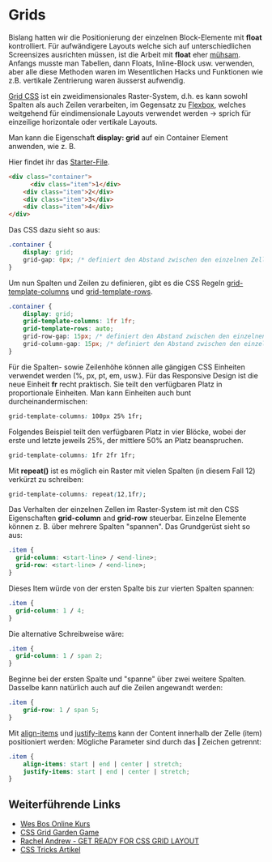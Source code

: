# Grids
Bislang hatten wir die Positionierung der einzelnen Block-Elemente mit __float__ kontrolliert. Für aufwändigere Layouts welche sich auf unterschiedlichen Screensizes ausrichten müssen, ist die Arbeit mit __float__ eher [mühsam](https://i.imgur.com/Q3cUg29.gif). Anfangs musste man Tabellen, dann Floats, Inline-Block usw. verwenden, aber alle diese Methoden waren im Wesentlichen Hacks und Funktionen wie z.B. vertikale Zentrierung waren äusserst aufwendig. 

[Grid CSS](https://www.w3schools.com/css/css_grid.asp) ist ein zweidimensionales Raster-System, d.h. es kann sowohl Spalten als auch Zeilen verarbeiten, im Gegensatz zu [Flexbox](https://www.w3schools.com/css/css3_flexbox.asp), welches weitgehend für eindimensionale Layouts verwendet werden -> sprich für einzeilige horizontale oder vertikale Layouts. 

Man kann die Eigenschaft __display: grid__ auf ein Container Element anwenden, wie z. B.

Hier findet ihr das [Starter-File](https://gist.github.com/fleshgordo/dea794faad8fd8c5b2849f1911ad9b84).

```html
<div class="container">
	  <div class="item">1</div>
    <div class="item">2</div>
    <div class="item">3</div>
    <div class="item">4</div>
</div> 
```

Das CSS dazu sieht so aus:

```css
.container {
    display: grid;
    grid-gap: 0px; /* definiert den Abstand zwischen den einzelnen Zellen */ 
}
```

Um nun Spalten und Zeilen zu definieren, gibt es die CSS Regeln [grid-template-columns](https://developer.mozilla.org/en-US/docs/Web/CSS/grid-template-columns) und [grid-template-rows](https://developer.mozilla.org/en-US/docs/Web/CSS/grid-template-rows).

```css
.container {
    display: grid;
    grid-template-columns: 1fr 1fr;
    grid-template-rows: auto;
    grid-row-gap: 15px; /* definiert den Abstand zwischen den einzelnen Zeilen */ 
    grid-column-gap: 15px; /* definiert den Abstand zwischen den einzelnen Spalten */ 
}
```

Für die Spalten- sowie Zeilenhöhe können alle gängigen CSS Einheiten verwendet werden (%, px, pt, em, usw.). Für das Responsive Design ist die neue Einheit __fr__ recht praktisch. Sie teilt den verfügbaren Platz in proportionale Einheiten. Man kann Einheiten auch bunt durcheinandermischen:

```css
grid-template-columns: 100px 25% 1fr;
```

Folgendes Beispiel teilt den verfügbaren Platz in vier Blöcke, wobei der erste und letzte jeweils 25%, der mittlere 50% an Platz beanspruchen.

```css
grid-template-columns: 1fr 2fr 1fr;
```

Mit __repeat()__ ist es möglich ein Raster mit vielen Spalten (in diesem Fall 12) verkürzt zu schreiben:

```css
grid-template-columns: repeat(12,1fr);
```

Das Verhalten der einzelnen Zellen im Raster-System ist mit den CSS Eigenschaften __grid-column__ and __grid-row__ steuerbar. Einzelne Elemente können z. B. über mehrere Spalten "spannen". Das Grundgerüst sieht so aus:

```css
.item {
  grid-column: <start-line> / <end-line>;
  grid-row: <start-line> / <end-line>;
}
```

Dieses Item würde von der ersten Spalte bis zur vierten Spalten spannen:

```css
.item {
  grid-column: 1 / 4;
}
```

Die alternative Schreibweise wäre:

```css
.item {
  grid-column: 1 / span 2;
}
```

Beginne bei der ersten Spalte und "spanne" über zwei weitere Spalten.
Dasselbe kann natürlich auch auf die Zeilen angewandt werden:

```css
.item {
    grid-row: 1 / span 5;
}
```

Mit [align-items](https://css-tricks.com/snippets/css/complete-guide-grid/#prop-align-items) und [justify-items](https://css-tricks.com/snippets/css/complete-guide-grid/#prop-justify-items) kann der Content innerhalb der Zelle (item) positioniert werden:
Mögliche Parameter sind durch das __|__ Zeichen getrennt:

```css
.item {
    align-items: start | end | center | stretch;
    justify-items: start | end | center | stretch;
}
```

## Weiterführende Links

  - [Wes Bos Online Kurs](http://cssgrid.io)
  - [CSS Grid Garden Game](https://cssgridgarden.com/)
  - [Rachel Andrew - GET READY FOR CSS GRID LAYOUT](https://abookapart.com/products/get-ready-for-css-grid-layout)
  - [CSS Tricks Artikel](https://css-tricks.com/snippets/css/complete-guide-grid/)